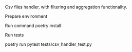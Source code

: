 Csv files handler, with filtering and aggregation functionality.

Prepare environment

Run command poetry install

Run tests

poetry run pytest tests/csv_handler_test.py
